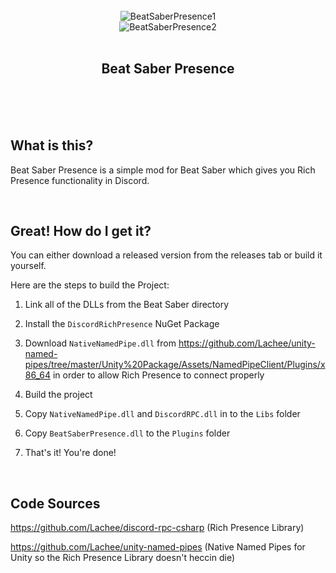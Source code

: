 <div align="center">
    <br/>
        <img src="https://fizzyapple12.com/files/github/BeatSaberPresence1.png" alt="BeatSaberPresence1">
        <br/>
        <img src="https://fizzyapple12.com/files/github/BeatSaberPresence2.png" alt="BeatSaberPresence2">
    <br/>
    <br/>
    <h2>Beat Saber Presence</h2>
    <br/>
    <br/>
    <br/>
</div>

## What is this?

Beat Saber Presence is a simple mod for Beat Saber which gives you Rich Presence functionality in Discord.

<br/>

## Great! How do I get it?

You can either download a released version from the releases tab or build it yourself.

Here are the steps to build the Project:

1. Link all of the DLLs from the Beat Saber directory

2. Install the ``DiscordRichPresence`` NuGet Package

3. Download ``NativeNamedPipe.dll`` from https://github.com/Lachee/unity-named-pipes/tree/master/Unity%20Package/Assets/NamedPipeClient/Plugins/x86_64 in order to allow Rich Presence to connect properly

4. Build the project

5. Copy ``NativeNamedPipe.dll`` and ``DiscordRPC.dll`` in to the ``Libs`` folder

6. Copy ``BeatSaberPresence.dll`` to the ``Plugins`` folder

7. That's it! You're done!

<br/>

## Code Sources

https://github.com/Lachee/discord-rpc-csharp (Rich Presence Library)

https://github.com/Lachee/unity-named-pipes (Native Named Pipes for Unity so the Rich Presence Library doesn't heccin die)